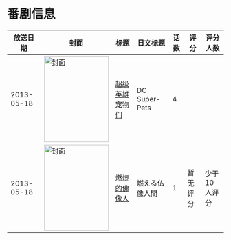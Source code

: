 # 番剧信息

|放送日期|封面|标题|日文标题|话数|评分|评分人数|
|---|---|---|---|---|---|---|
|2013-05-18|<img src="https://lain.bgm.tv/pic/cover/c/56/c7/137027_9p257.jpg" alt="封面" style="width:150px;height:200px;object-fit:cover;">|[超级英雄宠物们](https://bangumi.tv/subject/137027)|DC Super-Pets|4|||
|2013-05-18|<img src="https://lain.bgm.tv/pic/cover/c/7e/34/66203_n1vbz.jpg" alt="封面" style="width:150px;height:200px;object-fit:cover;">|[燃烧的佛像人](https://bangumi.tv/subject/66203)|燃える仏像人間|1|暂无评分|少于10人评分|
